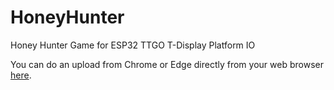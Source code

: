 # HoneyHunter
Honey Hunter Game for ESP32 TTGO T-Display Platform IO

You can do an upload from Chrome or Edge directly from your web browser [here](https://rawcdn.githack.com/tonym128/HoneyHunter/6a0e497edf26cc8aa3c97955ef7c625bffc4d1f6/index.html?min=1).

